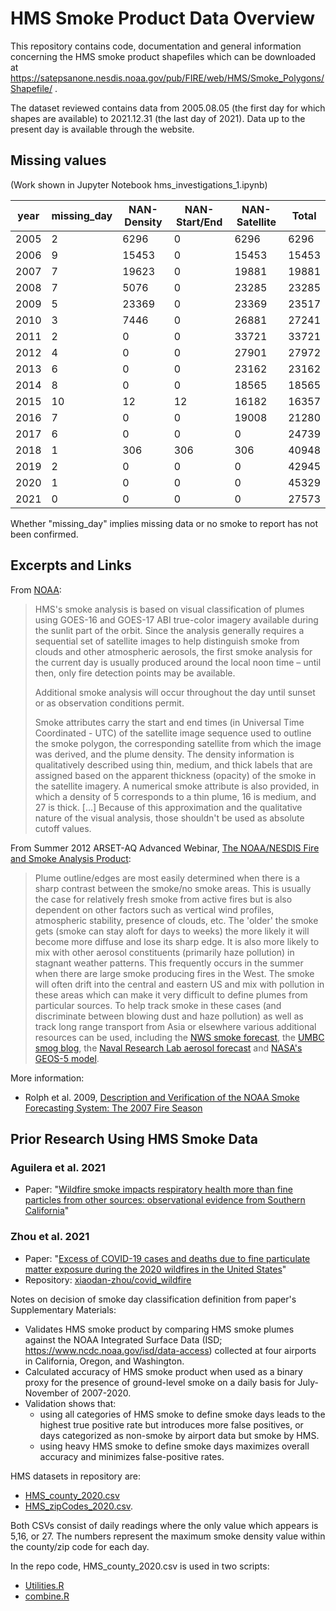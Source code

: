 # HMS Smoke Product Data Overview
This repository contains code, documentation and general information concerning the
HMS smoke product shapefiles which can be downloaded at
https://satepsanone.nesdis.noaa.gov/pub/FIRE/web/HMS/Smoke_Polygons/Shapefile/ .

The dataset reviewed contains data from 2005.08.05 (the first day for which shapes are
available) to 2021.12.31 (the last day of 2021). Data up to the present day is available
through the website.

## Missing values
(Work shown in Jupyter Notebook hms_investigations_1.ipynb)

| year | missing_day | NAN-Density | NAN-Start/End | NAN-Satellite | Total |
|------|-------------|-------------|---------------|---------------|-------|
| 2005 | 2           | 6296        | 0             | 6296          | 6296  |
| 2006 | 9           | 15453       | 0             | 15453         | 15453 |
| 2007 | 7           | 19623       | 0             | 19881         | 19881 |
| 2008 | 7           | 5076        | 0             | 23285         | 23285 |
| 2009 | 5           | 23369       | 0             | 23369         | 23517 |
| 2010 | 3           | 7446        | 0             | 26881         | 27241 |
| 2011 | 2           | 0           | 0             | 33721         | 33721 |
| 2012 | 4           | 0           | 0             | 27901         | 27972 |
| 2013 | 6           | 0           | 0             | 23162         | 23162 |
| 2014 | 8           | 0           | 0             | 18565         | 18565 |
| 2015 | 10          | 12          | 12            | 16182         | 16357 |
| 2016 | 7           | 0           | 0             | 19008         | 21280 |
| 2017 | 6           | 0           | 0             | 0             | 24739 |
| 2018 | 1           | 306         | 306           | 306           | 40948 |
| 2019 | 2           | 0           | 0             | 0             | 42945 |
| 2020 | 1           | 0           | 0             | 0             | 45329 |
| 2021 | 0           | 0           | 0             | 0             | 27573 |

Whether "missing_day" implies missing data or no smoke to report has not been confirmed.


## Excerpts and Links

From [NOAA](https://www.ospo.noaa.gov/Products/land/hms.html#about):

> HMS's smoke analysis is based on visual classification of plumes using GOES-16 and GOES-17
ABI true-color imagery available during the sunlit part of the orbit. Since the analysis
generally requires a sequential set of satellite images to help distinguish smoke from
clouds and other atmospheric aerosols, the first smoke analysis for the current day is
usually produced around the local noon time – until then, only fire detection points may
be available.
>
> Additional smoke analysis will occur throughout the day until sunset or as observation
conditions permit.
>
> Smoke attributes carry the start and end times (in Universal Time Coordinated - UTC) of
the satellite image sequence used to outline the smoke polygon, the corresponding
satellite from which the image was derived, and the plume density. The density information
is qualitatively described using thin, medium, and thick labels that are assigned based
on the apparent thickness (opacity) of the smoke in the satellite imagery. A numerical
smoke attribute is also provided, in which a density of 5 corresponds to a thin plume, 16
is medium, and 27 is thick. [...] Because of this approximation and the qualitative nature
of the visual analysis, those shouldn't be used as absolute cutoff values.

From Summer 2012 ARSET-AQ Advanced Webinar, [The NOAA/NESDIS Fire and Smoke Analysis Product](https://appliedsciences.nasa.gov/sites%/default/files/2021-04/NOAA_Smoke_Product.doc):

> Plume outline/edges are most easily determined when there is a sharp contrast between
the smoke/no smoke areas. This is usually the case for relatively fresh smoke from
active fires but is also dependent on other factors such as vertical wind profiles,
atmospheric stability, presence of clouds, etc.  The 'older' the smoke gets (smoke can
stay aloft for days to weeks) the more likely it will become more diffuse and lose
its sharp edge. It is also more likely to mix with other aerosol constituents
(primarily haze pollution) in stagnant weather patterns. This frequently occurs in the
summer when there are large smoke producing fires in the West. The smoke will often
drift into the central and eastern US and mix with pollution in these areas which can
make it very difficult to define plumes from particular sources. To help track smoke in
these cases (and discriminate between blowing dust and haze pollution) as well as track
long range transport from Asia or elsewhere various additional resources can be used,
including the [NWS smoke forecast](http://airquality.weather.gov/), the
[UMBC smog blog](http://alg.umbc.edu/usaq/), the
[Naval Research Lab aerosol forecast](http://www.nrlmry.navy.mil/aerosol_web/loop_html/globaer_noramer_loop.html) and
[NASA's GEOS-5 model](http://portal.nccs.nasa.gov/cgi-fp/fp_2d_chem.cgi?region=pac&dtg=2012041900&prod=coclbbae&model=fp&tau=000&&region_old=pac&dtg_old=2012041900&prod_old=fineaot&model_old=fp&tau_old=000&&loop=0).

More information:

*  Rolph et al. 2009,
[Description and Verification of the NOAA Smoke Forecasting System: The 2007 Fire Season](https://journals.ametsoc.org/view/journals/wefo/24/2/2008waf2222165_1.xml)


## Prior Research Using HMS Smoke Data

### Aguilera et al. 2021
* Paper: "[Wildfire smoke impacts respiratory health more than fine particles from other sources: observational evidence from Southern California](https://www.ncbi.nlm.nih.gov/pmc/articles/PMC7935892/)"

### Zhou et al. 2021
* Paper: "[Excess of COVID-19 cases and deaths due to fine particulate matter exposure during the 2020 wildfires in the United States](https://www.science.org/doi/10.1126/sciadv.abi8789?url_ver=Z39.88-2003&rfr_id=ori:rid:crossref.org&rfr_dat=cr_pub%20%200pubmed)"
* Repository: [xiaodan-zhou/covid_wildfire](https://github.com/xiaodan-zhou/covid_wildfire)

Notes on decision of smoke day classification definition from paper's Supplementary Materials:
- Validates HMS smoke product by comparing HMS smoke plumes against the NOAA Integrated Surface Data (ISD; https://www.ncdc.noaa.gov/isd/data-access) collected at four airports in California, Oregon, and Washington.
- Calculated accuracy of HMS smoke product when used as a binary proxy for the presence of ground-level smoke on a daily basis for July-November of 2007-2020.
- Validation shows that:
  * using all categories of HMS smoke to define smoke days leads to the highest true positive rate but introduces more false positives, or days categorized as non-smoke by airport data but smoke by HMS.
  * using heavy HMS smoke to define smoke days maximizes overall accuracy and minimizes false-positive rates.

HMS datasets in repository are:
* [HMS_county_2020.csv](https://github.com/xiaodan-zhou/covid_wildfire/blob/master/data/HMS_county_2020.csv)
* [HMS_zipCodes_2020.csv](https://github.com/xiaodan-zhou/covid_wildfire/blob/master/data/HMS_zipCodes_2020.csv).

Both CSVs consist of daily readings where the only value which appears is 5,16, or 27.
The numbers represent the maximum smoke density value within the county/zip code for each day.


In the repo code, HMS_county_2020.csv is used in two scripts:
* [Utilities.R](https://github.com/xiaodan-zhou/covid_wildfire/blob/master/src/Utilities.R)
* [combine.R](https://github.com/xiaodan-zhou/covid_wildfire/blob/master/src/combine.R)

